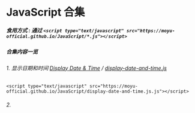 # JavaScript 合集

##### 食用方式 : 通过 ```<script type="text/javascript" src="https://moyu-official.github.io/JavaScript/*.js"></script>```

##### 合集内容一览

###### 1. 显示日期和时间 [Display Date & Time](https://github.com/MoYu-Official/JavaScript/blob/main/display-date-and-time.js) / [display-date-and-time.js](https://moyu-official.github.io/JavaScript/display-date-and-time.js)
`<script type="text/javascript" src="https://moyu-official.github.io/JavaScript/display-date-and-time.js.js"></script>`

###### 2. 
